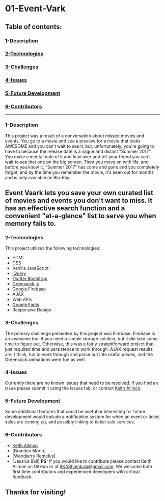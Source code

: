 # 01-Event-Vark

## Table of contents:
  
### [1-Description](https://github.com/Strangebrewer/01-Event-Vark#Description)
### [2-Technologies](https://github.com/Strangebrewer/01-Event-Vark#Technologies)
### [3-Challenges](https://github.com/Strangebrewer/01-Event-Vark#Challenges)
### [4-Issues](https://github.com/Strangebrewer/01-Event-Vark#Issues)
### [5-Future Development](https://github.com/Strangebrewer/01-Event-Vark#Desired-Features)
### [6-Contributors](https://github.com/Strangebrewer/01-Event-Vark#Contributors)
 ---
### 1-Description
This project was a result of a conversation about missed movies and events. You go to a movie and see a preview for a movie that looks AWESOME and you can't wait to see it, but, unfortunately, you're going to have to because the release date is a vague and distant "Summer 2017". You make a mental note of it and lean over and tell your friend you can't wait to see that one on the big screen. Then you move on with life, and before you know it, "Summer 2017" has come and gone and you completely forgot, and by the time you remember the movie, it's been out for months and is only available on Blu-Ray. 

Event Vaark lets you save your own curated list of movies and events you don't want to miss. It has an effective search function and a convenient "at-a-glance" list to serve you when memory fails to.
---
### 2-Technologies
  This project utilizes the following technologies:
- HTML
- CSS
- Vanilla JavaScript
- [jQuery](https://jquery.com/)
- [Twitter Bootstrap](https://getbootstrap.com/)
- [Greensock.js](https://greensock.com/)
- [Google Firebase](https://firebase.google.com/)
- AJAX
- Web APIs
- [Google Fonts](https://fonts.google.com/)
- Responsive Design

### 3-Challenges
The primary challenge presented by this project was Firebase. Firebase is an awesome tool if you need a simple storage solution, but it did take some time to figure out. Otherwise, this was a fairly straightforward project that just required time and persistence to work through. AJAX request results are, I think, fun to work through and parse out into useful pieces, and the Greensock animations were fun as well.

### 4-Issues
  Currently there are no known issues that need to be resolved. If you find an issue please submit it using the issues tab, or contact [Keith Allmon](https://github.com/Strangebrewer/).
  
### 5-Future Development
Some additional features that could be useful or interesting for future development would include a notification system for when an event or ticket sales are coming up, and possibly linking to ticket sale services.

### 6-Contributors
- [Keith Allmon](https://github.com/Strangebrewer/)
- [Brandon Morin]
- [Woodjerry Remelus]
- [Jessica Ball]
**PS:** If you would like to contribute please contact Keith Allmon on GitHub or at BKAShambala@gmail.com. We welcome both first time contributors and experienced developers with critical feedback. 
## Thanks for visiting!
